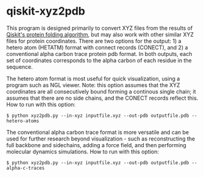 # qiskit-xyz2pdb

This program is designed primarily to convert XYZ files from the results of [Qiskit's protein folding algorithm](https://qiskit-research.github.io/qiskit-research/protein_folding/protein_folding.html), but may also work with other similar XYZ files for protein coordinates. There are two options for the output: 1) a hetero atom (HETATM) format with connect records (CONECT), and 2) a conventional alpha carbon trace protein pdb format. In both outputs, each set of coordinates corresponds to the alpha carbon of each residue in the sequence. 

The hetero atom format is most useful for quick visualization, using a program such as NGL viewer. Note: this option assumes that the XYZ coordinates are all consecutively bound forming a continous single chain; it assumes that there are no side chains, and the CONECT records reflect this. How to run with this option:

```
$ python xyz2pdb.py --in-xyz inputfile.xyz --out-pdb outputfile.pdb --hetero-atoms
```

The conventional alpha carbon trace format is more versatile and can be used for further research beyond visualization - such as reconstructing the full backbone and sidechains, adding a force field, and then performing molecular dynamics simulations. How to run with this option:

```
$ python xyz2pdb.py --in-xyz inputfile.xyz --out-pdb outputfile.pdb --alpha-c-traces
```
